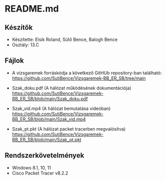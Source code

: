 
# README.md

## Készítők

- Készítette: Elsik Roland, Sütő Bence, Balogh Bence
- Osztály: 13.C

## Fájlok
- A vizsgaremek forráskódja a következő GitHUb repository-ban található:
    https://github.com/SutiBence/Vizsgaremek-BB_ER_SB/tree/main

- Szak_doku.pdf (A hálózat működésének dokumentációja) 
    https://github.com/SutiBence/Vizsgaremek-BB_ER_SB/blob/main/Szak_doku.pdf

- Szak_vid.mp4 (A hálózat bemutatása videóban)
    https://github.com/SutiBence/Vizsgaremek-BB_ER_SB/blob/main/Szak_vid.mp4

- Szak_pt.pkt (A hálózat packet tracerben megvalósítva)
    https://github.com/SutiBence/Vizsgaremek-BB_ER_SB/blob/main/Szak_pt.pkt
## Rendszerkövetelmények
- Windows 8.1, 10, 11
- Cisco Packet Tracer v8.2.2